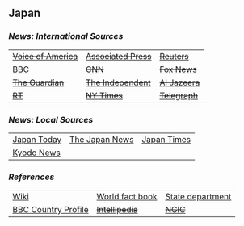 ## Japan ##

### _News: International Sources_ ###
|   |   |   |
| --- | --- | --- |
| [~~Voice of America~~]() | [~~Associated Press~~]() | [~~Reuters~~]() |
| [BBC](https://www.bbc.com/news/topics/cjnwl8q4g7nt/japan) | [~~CNN~~]() | [~~Fox News~~]() |
| [~~The Guardian~~]()  | [~~The Independent~~]() | [~~Al Jazeera~~]() |
| [~~RT~~]() | [~~NY Times~~]() | [~~Telegraph~~]() |

### _News: Local Sources_ ###
|   |   |   |
| --- | --- | --- |
| [Japan Today](https://japantoday.com/) | [The Japan News](https://the-japan-news.com/) | [Japan Times](https://www.japantimes.co.jp/news/) |
| [Kyodo News](https://english.kyodonews.net/news/japan) |  |  |


### _References_ ###
|   |   |   |
| --- | --- | --- |
| [Wiki](https://en.wikipedia.org/wiki/Japan) | [World fact book](https://www.cia.gov/library/publications/the-world-factbook/geos/ja.html) | [State department](https://www.state.gov/countries-areas/japan/) |
| [BBC Country Profile](https://www.bbc.com/news/world-asia-pacific-14918801) | [~~Intellipedia~~]() | [~~NGIC~~]() |
